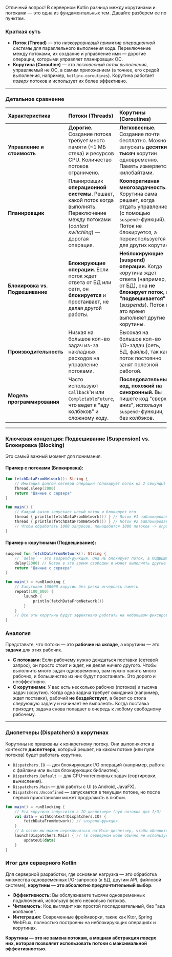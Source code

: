 Отличный вопрос! В серверном Kotlin разница между корутинами и потоками — это одна из фундаментальных тем. Давайте разберем ее по пунктам.

### Краткая суть

*   **Поток (Thread)** — это *низкоуровневый примитив операционной системы* для параллельного выполнения кода. Переключение между потоками, их создание и управление ими — дорогие операции, которыми управляет планировщик ОС.
*   **Корутина (Coroutine)** — это *легковесный поток выполнения*, управляемый не ОС, а самим приложением (а точнее, его средой выполнения, например, `kotlinx.coroutines`). Корутина работает *поверх* потоков и использует их более эффективно.

---

### Детальное сравнение

| Характеристика | Потоки (Threads) | Корутины (Coroutines) |
| :--- | :--- | :--- |
| **Управление и стоимость** | **Дорогие.** Создание потока требует много памяти (~1 МБ стека) и ресурсов CPU. Количество потоков ограничено. | **Легковесные.** Создание почти бесплатно. Можно запускать **десятки тысяч** корутин одновременно. Память измеряется килобайтами. |
| **Планировщик** | Планировщик **операционной системы**. Решает, какой поток когда выполнять. Переключение между потоками (_context switching_) — дорогая операция. | **Кооперативная многозадачность**. Корутина сама решает, когда отдать управление (с помощью `suspend`-функций). Поток не блокируется, а переиспользуется для других корутин. |
| **Блокировка vs. Подвешивание** | **Блокирующие операции.** Если поток ждет ответа от БД или сети, он **блокируется** и простаивает, не делая другой работы. | **Неблокирующие (suspend) операции.** Когда корутина ждет ответа (например, от БД), она **не блокирует поток**, а **"подвешивается"** (_suspends_). Поток в это время выполняет другие корутины. |
| **Производительность** | Низкая на большое кол-во задач из-за накладных расходов на управление потоками. | Высокая на большое кол-во I/O-задач (сеть, БД, файлы), так как поток постоянно занят полезной работой. |
| **Модель программирования** | Часто используют `Callback`'и или `CompletableFuture`, что ведет к "аду колбэков" и сложному коду. | **Последовательный код, похожий на синхронный.** Вы пишете код "сверху вниз", используя `suspend`-функции, без колбэков. |

---

### Ключевая концепция: Подвешивание (Suspension) vs. Блокировка (Blocking)

Это самый важный момент для понимания.

#### Пример с потоками (Блокировка):

```kotlin
fun fetchDataFromNetwork(): String {
    // Имитация долгой сетевой операции (блокирует поток на 2 секунды)
    Thread.sleep(2000)
    return "Данные с сервера"
}

fun main() {
    // Каждый вызов запускает новый поток и блокирует его
    thread { println(fetchDataFromNetwork()) } // Поток #1 заблокирован на 2 сек
    thread { println(fetchDataFromNetwork()) } // Поток #2 заблокирован на 2 сек
    // Чтобы обработать 1000 запросов, понадобится 1000 потоков -> огромные затраты памяти.
}
```

#### Пример с корутинами (Подвешивание):

```kotlin
suspend fun fetchDataFromNetwork(): String {
    // `delay` - это suspend-функция. Она НЕ блокирует поток, а ПОДВЕШИВАЕТ корутину.
    delay(2000) // Поток в это время свободен и может выполнять другие корутины!
    return "Данные с сервера"
}

fun main() = runBlocking {
    // Запускаем 100000 корутин без риска исчерпать память
    repeat(100_000) {
        launch {
            println(fetchDataFromNetwork())
        }
    }
    // Все эти корутины будут эффективно работать на небольшом фиксированном пуле потоков (например, 4 потока).
}
```

### Аналогия

Представьте, что потоки — это **рабочие на складе**, а корутины — это **задачи** для этих рабочих.

*   **С потоками:** Если рабочему нужно дождаться поставки (сетевой запрос), он просто стоит и ждет, не делая ничего другого. Чтобы выполнить много задач одновременно, вам нужно нанять много рабочих, и большинство из них будут простаивать. Это дорого и неэффективно.
*   **С корутинами:** У вас есть несколько рабочих (потоков) и тысяча задач (корутин). Когда одна задача требует ожидания (например, ждет поставки), рабочий **не бездействует**, а берет со стола следующую задачу и начинает ее выполнять. Когда поставка приходит, задача снова попадает в очередь к любому свободному рабочему.

---

### Диспетчеры (Dispatchers) в корутинах

Корутины не привязаны к конкретному потоку. Они выполняются в контексте **диспетчера**, который решает, на каком потоке (или пуле потоков) будет работать корутина.

*   `Dispatchers.IO` — для блокирующих I/O операций (например, работа с файлами или вызов блокирующих библиотек).
*   `Dispatchers.Default` — для CPU-интенсивных задач (сортировки, вычисления).
*   `Dispatchers.Main` — для работы с UI (в Android, JavaFX).
*   `Dispatchers.Unconfined` — запускается в текущем потоке, но после первой приостановки может продолжить в любом.

```kotlin
fun main() = runBlocking {
    // Эта корутина запустится в IO-диспетчере (пул потоков для I/O)
    val data = withContext(Dispatchers.IO) {
        fetchDataFromNetwork() // suspend-функция
    }
    // А потом мы можем переключиться на Main-диспетчер, чтобы обновить UI
    launch(Dispatchers.Main) { // (в серверном коде обычно не используется)
        updateUi(data)
    }
}
```

### Итог для серверного Kotlin

Для серверной разработки, где основная нагрузка — это обработка множества одновременных I/O-запросов (к БД, другим API, файловой системе), **корутины — это абсолютно предпочтительный выбор**.

*   **Эффективность:** Вы обслуживаете тысячи одновременных подключений, используя всего несколько потоков.
*   **Читаемость:** Код выглядит как простой последовательный, без "ада колбэков".
*   **Интеграция:** Современные фреймворки, такие как Ktor, Spring WebFlux, полностью построены на неблокирующих операциях и корутинах.

**Корутины — это не замена потокам, а мощная абстракция *поверх* них, которая позволяет использовать потоки с максимальной эффективностью.**